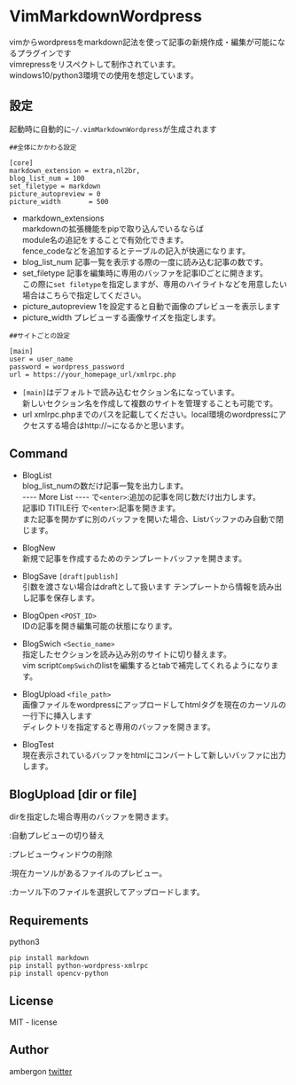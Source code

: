 # VimMarkdownWordpress
vimからwordpressをmarkdown記法を使って記事の新規作成・編集が可能になるプラグインです<br />
vimrepressをリスペクトして制作されています。<br />
windows10/python3環境での使用を想定しています。<br />

## 設定
起動時に自動的に`~/.vimMarkdownWordpress`が生成されます<br />

```
##全体にかかわる設定

[core]
markdown_extension = extra,nl2br,
blog_list_num = 100
set_filetype = markdown
picture_autopreview = 0
picture_width       = 500
```

- markdown_extensions<br />
    markdownの拡張機能をpipで取り込んでいるならば<br />
    module名の追記をすることで有効化できます。<br />
    fence_codeなどを追加するとテーブルの記入が快適になります。<br />
- blog_list_num
    記事一覧を表示する際の一度に読み込む記事の数です。<br />
- set_filetype
    記事を編集時に専用のバッファを記事IDごとに開きます。<br />
    この際に`set filetype`を指定しますが、専用のハイライトなどを用意したい場合はこちらで指定してください。<br />
- picture_autopreview
    1を設定すると自動で画像のプレビューを表示します
- picture_width
    プレビューする画像サイズを指定します。

```
##サイトごとの設定

[main]
user = user_name
password = wordpress_password
url = https://your_homepage_url/xmlrpc.php
```

- `[main]`はデフォルトで読み込むセクション名になっています。<br />
    新しいセクション名を作成して複数のサイトを管理することも可能です。<br />
- url
    xmlrpc.phpまでのパスを記載してください。local環境のwordpressにアクセスする場合はhttp://~になるかと思います。<br />



## Command
- BlogList<br />
    blog_list_numの数だけ記事一覧を出力します。<br />
    ---- More List ---- で`<enter>`:追加の記事を同じ数だけ出力します。<br />
    記事ID TITILE行     で`<enter>`:記事を開きます。<br />
    また記事を開かずに別のバッファを開いた場合、Listバッファのみ自動で閉じます。<br />
- BlogNew<br />
    新規で記事を作成するためのテンプレートバッファを開きます。<br />
- BlogSave `[draft|publish]`<br />
    引数を渡さない場合はdraftとして扱います
    テンプレートから情報を読み出し記事を保存します。<br />
- BlogOpen `<POST_ID>`<br />
    IDの記事を開き編集可能の状態になります。<br />
- BlogSwich `<Sectio_name>`<br />
    指定したセクションを読み込み別のサイトに切り替えます。<br />
    vim script`CompSwich`のlistを編集するとtabで補完してくれるようになります。<br />
- BlogUpload `<file_path>`<br />
    画像ファイルをwordpressにアップロードしてhtmlタグを現在のカーソルの一行下に挿入します<br />
    ディレクトリを指定すると専用のバッファを開きます。

- BlogTest<br />
    現在表示されているバッファをhtmlにコンバートして新しいバッファに出力します。

## BlogUpload [dir or file]
dirを指定した場合専用のバッファを開きます。

<C-a>:自動プレビューの切り替え

<C-d>:プレビューウィンドウの削除

<C-p>:現在カーソルがあるファイルのプレビュー。

<enter>:カーソル下のファイルを選択してアップロードします。
    

## Requirements
python3
```
pip install markdown
pip install python-wordpress-xmlrpc
pip install opencv-python
```

## License
MIT - license

## Author
ambergon 
[twitter](https://twitter.com/Sc_lFoxGon)
